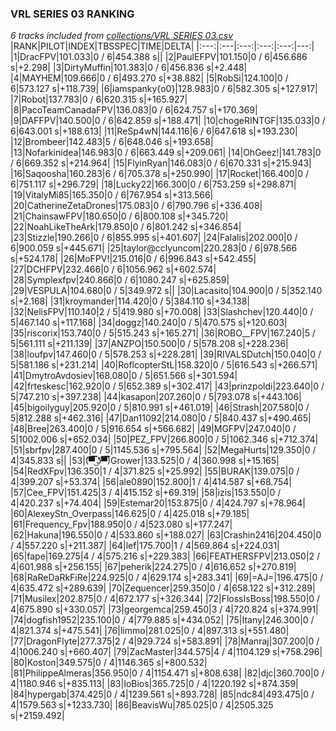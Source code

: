 ### VRL SERIES 03 RANKING
*6 tracks included from [collections/VRL SERIES 03.csv](/collections/VRL%20SERIES%2003.csv)*
|RANK|PILOT|INDEX|TBSSPEC|TIME|DELTA|
|:---:|:---|:---:|:---:|:---:|---:|
|1|DracFPV|101.033|0 / 6|454.388 s||
|2|PaulEFPV|101.150|0 / 6|456.686 s|+2.298|
|3|DirtyMuffin|101.383|0 / 6|456.836 s|+2.448|
|4|MAYHEM|109.666|0 / 6|493.270 s|+38.882|
|5|RobSi|124.100|0 / 6|573.127 s|+118.739|
|6|iamspanky{o0}|128.983|0 / 6|582.305 s|+127.917|
|7|Robot|137.783|0 / 6|620.315 s|+165.927|
|8|PacoTeamCanadaFPV|136.083|0 / 6|624.757 s|+170.369|
|9|DAFFPV|140.500|0 / 6|642.859 s|+188.471|
|10|chogeRINTGF|135.033|0 / 6|643.001 s|+188.613|
|11|ReSp4wN|144.116|6 / 6|647.618 s|+193.230|
|12|Brombeer|142.483|5 / 6|648.046 s|+193.658|
|13|Nofarkinidea|146.983|0 / 6|663.449 s|+209.061|
|14|OhGeez!|141.783|0 / 6|669.352 s|+214.964|
|15|FlyinRyan|146.083|0 / 6|670.331 s|+215.943|
|16|Saqoosha|160.283|6 / 6|705.378 s|+250.990|
|17|Rocket|166.400|0 / 6|751.117 s|+296.729|
|18|Lucky22|166.300|0 / 6|753.259 s|+298.871|
|19|VitalyMi85|165.350|0 / 6|767.954 s|+313.566|
|20|CatherineZetaDrones|175.083|0 / 6|790.796 s|+336.408|
|21|ChainsawFPV|180.650|0 / 6|800.108 s|+345.720|
|22|NoahLikeTheArk|179.850|0 / 6|801.242 s|+346.854|
|23|Stizzle|190.266|0 / 6|855.995 s|+401.607|
|24|Falalis|202.000|0 / 6|900.059 s|+445.671|
|25|taylor@cclyuncom|220.283|0 / 6|978.566 s|+524.178|
|26|MoFPV!|215.016|0 / 6|996.843 s|+542.455|
|27|DCHFPV|232.466|0 / 6|1056.962 s|+602.574|
|28|Symplexfpv|240.866|0 / 6|1080.247 s|+625.859|
|29|VESPULA|104.680|0 / 5|349.972 s||
|30|Lacasito|104.900|0 / 5|352.140 s|+2.168|
|31|kroymander|114.420|0 / 5|384.110 s|+34.138|
|32|NelisFPV|110.140|2 / 5|419.980 s|+70.008|
|33|Slashchev|120.440|0 / 5|467.140 s|+117.168|
|34|doggz|140.240|0 / 5|470.575 s|+120.603|
|35|riscorix|153.740|0 / 5|515.243 s|+165.271|
|36|ROBO__FPV|167.240|5 / 5|561.111 s|+211.139|
|37|ANZPO|150.500|0 / 5|578.208 s|+228.236|
|38|loufpv|147.460|0 / 5|578.253 s|+228.281|
|39|RIVALSDutch|150.040|0 / 5|581.186 s|+231.214|
|40|RoflcopterStL|158.320|0 / 5|616.543 s|+266.571|
|41|DmytroAvdosiev|168.080|0 / 5|651.566 s|+301.594|
|42|frteskesc|162.920|0 / 5|652.389 s|+302.417|
|43|prinzpoldi|223.640|0 / 5|747.210 s|+397.238|
|44|kasapon|207.260|0 / 5|793.078 s|+443.106|
|45|bigoilyguy|205.920|0 / 5|810.991 s|+461.019|
|46|Strash|207.580|0 / 5|812.288 s|+462.316|
|47|Dan11092|214.080|0 / 5|840.437 s|+490.465|
|48|Bree|263.400|0 / 5|916.654 s|+566.682|
|49|MGFPV|247.040|0 / 5|1002.006 s|+652.034|
|50|PEZ_FPV|266.800|0 / 5|1062.346 s|+712.374|
|51|sbrfpv|287.400|0 / 5|1145.536 s|+795.564|
|52|MegaHurts|129.350|0 / 4|345.833 s||
|53|(͡▀̿̿ ͜ʖ͡▀̿̿)Grower|133.525|0 / 4|360.998 s|+15.165|
|54|RedXFpv|136.350|1 / 4|371.825 s|+25.992|
|55|BURAK|139.075|0 / 4|399.207 s|+53.374|
|56|ale0890|152.800|1 / 4|414.587 s|+68.754|
|57|Cee_FPV|151.425|3 / 4|415.152 s|+69.319|
|58|izis|153.550|0 / 4|420.237 s|+74.404|
|59|Estemar20|153.875|0 / 4|424.797 s|+78.964|
|60|AlexeyStn_Overpass|146.625|0 / 4|425.018 s|+79.185|
|61|Frequency_Fpv|188.950|0 / 4|523.080 s|+177.247|
|62|Hakuna|196.550|0 / 4|533.860 s|+188.027|
|63|Crashin2416|204.450|0 / 4|557.220 s|+211.387|
|64|lef|175.700|1 / 4|569.864 s|+224.031|
|65|fape|169.275|4 / 4|575.216 s|+229.383|
|66|FEATHERSFPV|213.050|2 / 4|601.988 s|+256.155|
|67|peherik|224.275|0 / 4|616.652 s|+270.819|
|68|RaReDaRkFiRe|224.925|0 / 4|629.174 s|+283.341|
|69|=AJ=|196.475|0 / 4|635.472 s|+289.639|
|70|Zequencer|259.350|0 / 4|658.122 s|+312.289|
|71|Musilex|202.875|0 / 4|672.177 s|+326.344|
|72|FlossIsBoss|198.550|0 / 4|675.890 s|+330.057|
|73|georgemca|259.450|3 / 4|720.824 s|+374.991|
|74|dogfish1952|235.100|0 / 4|779.885 s|+434.052|
|75|Itany|246.300|0 / 4|821.374 s|+475.541|
|76|limmo|281.025|0 / 4|897.313 s|+551.480|
|77|DragonFlyte|277.375|2 / 4|929.724 s|+583.891|
|78|Manraj|307.200|0 / 4|1006.240 s|+660.407|
|79|ZacMaster|344.575|4 / 4|1104.129 s|+758.296|
|80|Koston|349.575|0 / 4|1146.365 s|+800.532|
|81|PhilippeAlmeras|356.950|0 / 4|1154.471 s|+808.638|
|82|djc|360.700|0 / 4|1180.946 s|+835.113|
|83|IoBios|365.725|0 / 4|1220.192 s|+874.359|
|84|hypergab|374.425|0 / 4|1239.561 s|+893.728|
|85|ndc84|493.475|0 / 4|1579.563 s|+1233.730|
|86|BeavisWu|785.025|0 / 4|2505.325 s|+2159.492|
